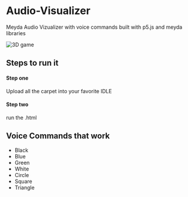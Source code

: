 # Audio-Visualizer
Meyda Audio Vizualizer with voice commands built with p5.js and meyda libraries

![3D game ](https://github.com/joseortega9988/DJ-Audio-Visualizer/assets/77720475/f2560a33-c050-4199-8b6e-e7db5e540811)


## Steps to run it 

#### Step one
Upload all the carpet into your favorite IDLE

#### Step two 
run the .html 

## Voice Commands that work  
- Black
- Blue
- Green
- White
- Circle
- Square
- Triangle
